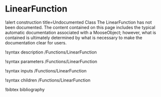 <!-- MOOSE Documentation Stub: Remove this when content is added. -->

# LinearFunction

!alert construction title=Undocumented Class
The LinearFunction has not been documented. The content contained on this page includes the
typical automatic documentation associated with a MooseObject; however, what is contained is
ultimately determined by what is necessary to make the documentation clear for users.

!syntax description /Functions/LinearFunction

!syntax parameters /Functions/LinearFunction

!syntax inputs /Functions/LinearFunction

!syntax children /Functions/LinearFunction

!bibtex bibliography

